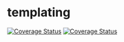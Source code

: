 # templating

[![Coverage Status](https://coveralls.io/repos/andir/templating/badge.svg?branch=master&service=github)](https://coveralls.io/github/andir/templating?branch=master)
[![Coverage Status](https://travis-ci.org/andir/templating.svg)](https://travis-ci.org/andir/templating)

